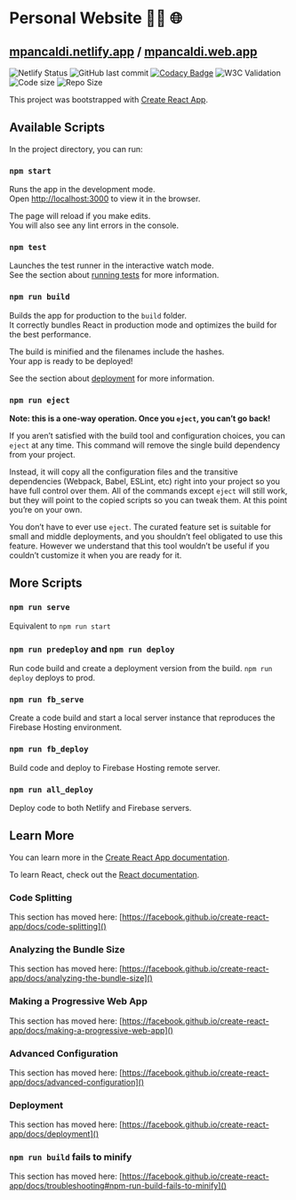 # Personal Website 👩🏻 🌐


## [mpancaldi.netlify.app](https://mpancaldi.netlify.app) / [mpancaldi.web.app](https://mpancaldi.web.app)

![Netlify Status](https://img.shields.io/netlify/556f64f1-c7a4-489f-9b01-7ca7e0951cc1)
![GitHub last commit](https://img.shields.io/github/last-commit/martapanc/react-gh-pages)
[![Codacy Badge](https://app.codacy.com/project/badge/Grade/311d116fee1447fd911689d1c8fb18aa)](https://www.codacy.com/gh/martapanc/react-gh-pages/dashboard?utm_source=github.com&amp;utm_medium=referral&amp;utm_content=martapanc/react-gh-pages&amp;utm_campaign=Badge_Grade)
![W3C Validation](https://img.shields.io/w3c-validation/html?targetUrl=https%3A%2F%2Fmpancaldi.netlify.com)
![Code size](https://img.shields.io/github/languages/code-size/martapanc/react-gh-pages)
![Repo Size](https://img.shields.io/github/repo-size/martapanc/react-gh-pages)

This project was bootstrapped with [Create React App](https://github.com/facebook/create-react-app).

## Available Scripts

In the project directory, you can run:

### `npm start`

Runs the app in the development mode.<br />
Open [http://localhost:3000](http://localhost:3000) to view it in the browser.

The page will reload if you make edits.<br />
You will also see any lint errors in the console.

### `npm test`

Launches the test runner in the interactive watch mode.<br />
See the section about [running tests](https://facebook.github.io/create-react-app/docs/running-tests) for more information.

### `npm run build`

Builds the app for production to the `build` folder.<br />
It correctly bundles React in production mode and optimizes the build for the best performance.

The build is minified and the filenames include the hashes.<br />
Your app is ready to be deployed!

See the section about [deployment](https://facebook.github.io/create-react-app/docs/deployment) for more information.

### `npm run eject`

**Note: this is a one-way operation. Once you `eject`, you can’t go back!**

If you aren’t satisfied with the build tool and configuration choices, you can `eject` at any time. This command will remove the single build dependency from your project.

Instead, it will copy all the configuration files and the transitive dependencies (Webpack, Babel, ESLint, etc) right into your project so you have full control over them. All of the commands except `eject` will still work, but they will point to the copied scripts so you can tweak them. At this point you’re on your own.

You don’t have to ever use `eject`. The curated feature set is suitable for small and middle deployments, and you shouldn’t feel obligated to use this feature. However we understand that this tool wouldn’t be useful if you couldn’t customize it when you are ready for it.

## More Scripts

### `npm run serve`
Equivalent to `npm run start`

### `npm run predeploy` and `npm run deploy`
Run code build and create a deployment version from the build. `npm run deploy` deploys to prod.

### `npm run fb_serve`
Create a code build and start a local server instance that reproduces the Firebase Hosting environment.

### `npm run fb_deploy`
Build code and deploy to Firebase Hosting remote server.

### `npm run all_deploy`
Deploy code to both Netlify and Firebase servers.

## Learn More

You can learn more in the [Create React App documentation](https://facebook.github.io/create-react-app/docs/getting-started).

To learn React, check out the [React documentation](https://reactjs.org/).

### Code Splitting

This section has moved here: [https://facebook.github.io/create-react-app/docs/code-splitting]()

### Analyzing the Bundle Size

This section has moved here: [https://facebook.github.io/create-react-app/docs/analyzing-the-bundle-size]()

### Making a Progressive Web App

This section has moved here: [https://facebook.github.io/create-react-app/docs/making-a-progressive-web-app]()

### Advanced Configuration

This section has moved here: [https://facebook.github.io/create-react-app/docs/advanced-configuration]()

### Deployment

This section has moved here: [https://facebook.github.io/create-react-app/docs/deployment]()

### `npm run build` fails to minify

This section has moved here: [https://facebook.github.io/create-react-app/docs/troubleshooting#npm-run-build-fails-to-minify]()
